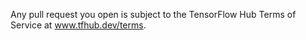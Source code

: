 Any pull request you open is subject to the TensorFlow Hub Terms of Service at www.tfhub.dev/terms.
